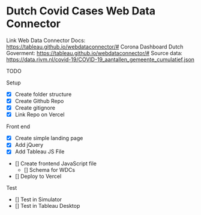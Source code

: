 # Dutch Covid Cases Web Data Connector

Link Web Data Connector Docs: https://tableau.github.io/webdataconnector/#
Corona Dashboard Dutch Goverment: https://tableau.github.io/webdataconnector/#
Source data: https://data.rivm.nl/covid-19/COVID-19_aantallen_gemeente_cumulatief.json


TODO

Setup

- [x] Create folder structure
- [x] Create Github Repo
- [x] Create gitignore
- [x] Link Repo on Vercel

Front end

- [x] Create simple landing page
- [x] Add jQuery
- [x] Add Tableau JS File
- [] Create frontend JavaScript file
    - [] Schema for WDCs
- [] Deploy to Vercel

Test

- [] Test in Simulator
- [] Test in Tableau Desktop
